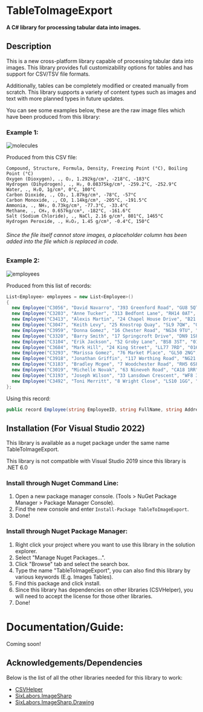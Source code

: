 # TableToImageExport
**A C# library for processing tabular data into images.**

## Description
This is a new cross-platform library capable of processing tabular data into images. This library provides full customizability options for tables and has support for CSV/TSV file formats.

Additionally, tables can be completely modified or created manually from scratch. This library supports a variety of content types such as images and text with more planned types in future updates.

You can see some examples below, these are the raw image files which have been produced from this library:
### Example 1:
![molecules](https://user-images.githubusercontent.com/87785573/181994622-a46bdde5-429a-4332-9de2-c75ed214616c.png)

Produced from this CSV file:
```
Compound, Structure, Formula, Density, Freezing Point (°C), Boiling Point (°C)
Oxygen (Dioxygen), ., O₂, 1.292kg/cm³, -218°C, -183°C
Hydrogen (Dihydrogen), ., H₂, 0.08375kg/cm³, -259.2°C, -252.9°C
Water, ., H₂O, 1g/cm³, 0°C, 100°C
Carbon Dioxide, ., CO₂, 1.87kg/cm³, -78°C, -57°C
Carbon Monoxide, ., CO, 1.14kg/cm³, -205°C, -191.5°C
Ammonia, ., NH₃, 0.73kg/cm³, -77.3°C, -33.4°C
Methane, ., CH₄, 0.657kg/cm³, -182°C, -161.6°C
Salt (Sodium Chloride), ., NaCl, 2.16 g/cm³, 801°C, 1465°C
Hydrogen Peroxide, ., H₂O₂, 1.45 g/cm³, -0.4°C, 150°C
```
###### *Since the file itself cannot store images, a placeholder column has been added into the file which is replaced in code.*

### Example 2:
![employees](https://user-images.githubusercontent.com/87785573/182039577-88dc8cc5-a03a-4fcf-b052-7ef4f3c1fa84.png)

Produced from this list of records:
```C#
List<Employee> employees = new List<Employee>()
{
  new Employee("C3056", "David Navarro", "393 Greenford Road", "GU8 5QT", "0161 496 0141", new DateTime(2009, 12, 2)),
  new Employee("C3203", "Anne Tucker", "313 Bedfont Lane", "RH14 0AT", "0161 496 0664", new DateTime(2011, 3, 28)),
  new Employee("C3413", "Alexis Martin", "24 Chapel House Drive", "B21 0SU", "0161 496 0914", new DateTime(2012, 10, 28)),
  new Employee("C3047", "Keith Levy", "25 Knostrop Quay", "SL9 7QW", "0161 496 0570", new DateTime(2009, 12, 29)),
  new Employee("C3959", "Donna Gomez", "16 Chester Road", "NG34 9TU", "0161 496 0400", new DateTime(2009, 9, 20)),
  new Employee("C3320", "Barry Smith", "17 Springcroft Drive", "DN9 1SF", "0161 496 0787", new DateTime(2020, 12, 10)),
  new Employee("C3104", "Erik Jackson", "52 Groby Lane", "BS8 3ST", "0161 496 0598", new DateTime(2006, 10, 1)),
  new Employee("C3684", "Mark Hill", "24 King Street", "LL77 7RD", "0161 496 0747", new DateTime(2008, 12, 19)),
  new Employee("C3293", "Marissa Gomez", "76 Market Place", "GL50 2NG", "0161 496 0569", new DateTime(2014, 11, 9)),
  new Employee("C3918", "Jonathan Griffin", "117 Worthing Road", "NG21 0TA", "0161 496 0313", new DateTime(2015, 6, 3)),
  new Employee("C3183", "Bradley Mcgee", "7 Woodchester Road", "RH5 6SF", "0161 496 0252", new DateTime(2008, 1, 12)),
  new Employee("C3019", "Michelle Novak", "63 Nineveh Road", "CA18 1RR", "0161 496 0695", new DateTime(2017, 1, 30)),
  new Employee("C3193", "Joseph Wilson", "33 Lansdown Crescent", "WF8 3EL", "0161 496 0859", new DateTime(2006, 10, 4)),
  new Employee("C3492", "Toni Merritt", "8 Wright Close", "LS10 1GG", "0161 496 0587", new DateTime(2022, 5, 8))
};
```
Using this record:
```C#
public record Employee(string EmployeeID, string FullName, string Address, string Postcode, string PhoneNumber, DateTime DateEmployed);
```


## Installation (For Visual Studio 2022)
This library is available as a nuget package under the same name TableToImageExport.

This library is not compatible with Visual Studio 2019 since this library is .NET 6.0

### Install through Nuget Command Line:
1. Open a new package manager console. (Tools > NuGet Package Manager > Package Manager Console).
2. Find the new console and enter `Install-Package TableToImageExport`.
3. Done!

### Install through Nuget Package Manager:
1. Right click your project where you want to use this library in the solution explorer.
2. Select "Manage Nuget Packages...".
3. Click "Browse" tab and select the search box.
4. Type the name "TableToImageExport", you can also find this library by various keywords (E.g. Images Tables).
5. Find this package and click install.
6. Since this library has dependencies on other libraries (CSVHelper), you will need to accept the license for those other libraries.
7. Done!

# Documentation/Guide:
Coming soon!

## Acknowledgements/Dependencies
Below is the list of all the other libraries needed for this library to work:
- [CSVHelper](https://joshclose.github.io/CsvHelper/)
- [SixLabors.ImageSharp](https://sixlabors.com/products/imagesharp/)
- [SixLabors.ImageSharp.Drawing](https://github.com/SixLabors/ImageSharp.Drawing)
